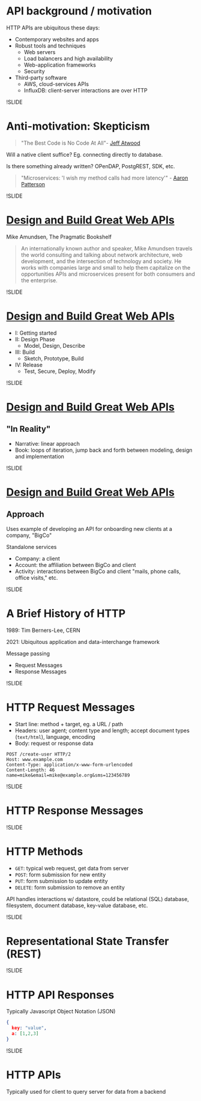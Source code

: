 # API background / motivation

HTTP APIs are ubiquitous these days:

- Contemporary websites and apps
- Robust tools and techniques
  - Web servers
  - Load balancers and high availability
  - Web-application frameworks
  - Security
- Third-party software
  - AWS, cloud-services APIs
  - InfluxDB: client-server interactions are over HTTP

!SLIDE

# Anti-motivation: Skepticism

> "The Best Code is No Code At All"- [Jeff Atwood](https://blog.codinghorror.com/the-best-code-is-no-code-at-all/)

Will a native client suffice? Eg. connecting directly to database.

Is there something already written? OPenDAP, PostgREST, SDK, etc.

> "Microservices: 'I wish my method calls had more latency'" - [Aaron Patterson](https://twitter.com/tenderlove/status/1337483916492488705)

!SLIDE

# [Design and Build Great Web APIs](https://pragprog.com/titles/maapis/design-and-build-great-web-apis/)

Mike Amundsen, The Pragmatic Bookshelf

> An internationally known author and speaker, Mike Amundsen travels the world consulting and talking about network architecture, web development, and the intersection of technology and society. He works with companies large and small to help them capitalize on the opportunities APIs and microservices present for both consumers and the enterprise.

!SLIDE

# [Design and Build Great Web APIs](https://pragprog.com/titles/maapis/design-and-build-great-web-apis/)

- I: Getting started
- II: Design Phase
  - Model, Design, Describe
- III: Build
  - Sketch, Prototype, Build
- IV: Release
  - Test, Secure, Deploy, Modify

!SLIDE

# [Design and Build Great Web APIs](https://pragprog.com/titles/maapis/design-and-build-great-web-apis/)

## "In Reality"

- Narrative: linear approach
- Book: loops of iteration, jump back and forth between modeling, design and implementation

!SLIDE

# [Design and Build Great Web APIs](https://pragprog.com/titles/maapis/design-and-build-great-web-apis/)

## Approach

Uses example of developing an API for onboarding new clients at a company, "BigCo"

Standalone services

- Company: a client
- Account: the affiliation between BigCo and client
- Activity: interactions between BigCo and client "mails, phone calls, office visits," etc.


!SLIDE

# A Brief History of HTTP

1989: Tim Berners-Lee, CERN

2021: Ubiquitous application and data-interchange framework

Message passing

- Request Messages
- Response Messages

!SLIDE

# HTTP Request Messages

- Start line: method + target, eg. a URL / path
- Headers: user agent; content type and length; accept document types (`text/html`), language, encoding
- Body: request or response data


```
POST /create-user HTTP/2
Host: www.example.com
Content-Type: application/x-www-form-urlencoded
Content-Length: 46
name=mike&email=mike@example.org&sms=123456789
```

!SLIDE

# HTTP Response Messages
!SLIDE

# HTTP Methods

- `GET`: typical web request, get data from server
- `POST`: form submission for new entity
- `PUT`: form submission to update entity
- `DELETE`: form submission to remove an entity

API handles interactions w/ datastore, could be relational (SQL) database, filesystem, document database, key-value database, etc.

!SLIDE

# Representational State Transfer (REST)

!SLIDE

# HTTP API Responses

Typically Javascript Object Notation (JSON)

```json
{
  key: "value",
  a: [1,2,3]
}
```

!SLIDE

# HTTP APIs

Typically used for client to query server for data from a backend
